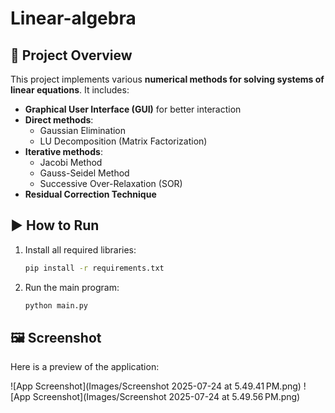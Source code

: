 # Linear-algebra

## 📌 Project Overview
This project implements various **numerical methods for solving systems of linear equations**.
It includes:
- **Graphical User Interface (GUI)** for better interaction
- **Direct methods**:
  - Gaussian Elimination
  - LU Decomposition (Matrix Factorization)
- **Iterative methods**:
  - Jacobi Method
  - Gauss-Seidel Method
  - Successive Over-Relaxation (SOR)
- **Residual Correction Technique**

## ▶️ How to Run
1. Install all required libraries:
   ```bash
   pip install -r requirements.txt
   ```
2. Run the main program:
   ```bash
   python main.py
   ```
## 🖼️ Screenshot
Here is a preview of the application:

![App Screenshot](Images/Screenshot 2025-07-24 at 5.49.41 PM.png)
![App Screenshot](Images/Screenshot 2025-07-24 at 5.49.56 PM.png)
